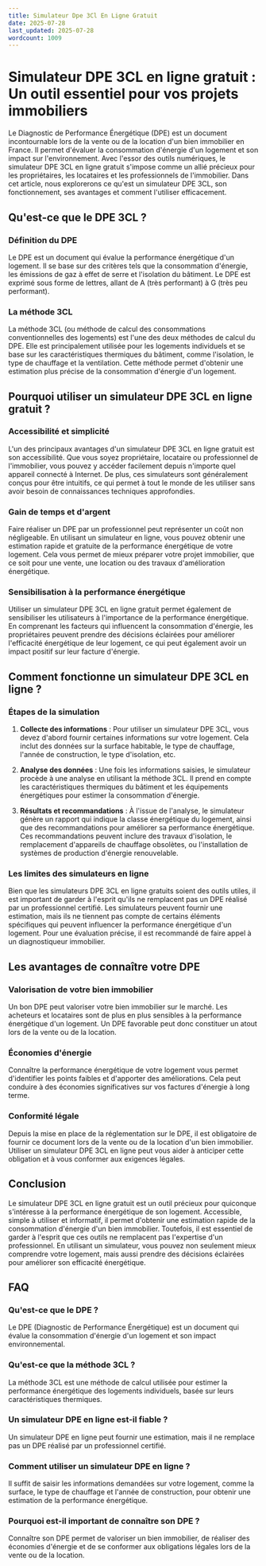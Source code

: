 ```yaml
---
title: Simulateur Dpe 3Cl En Ligne Gratuit
date: 2025-07-28
last_updated: 2025-07-28
wordcount: 1009
---
```


# Simulateur DPE 3CL en ligne gratuit : Un outil essentiel pour vos projets immobiliers

Le Diagnostic de Performance Énergétique (DPE) est un document incontournable lors de la vente ou de la location d'un bien immobilier en France. Il permet d'évaluer la consommation d'énergie d'un logement et son impact sur l'environnement. Avec l'essor des outils numériques, le simulateur DPE 3CL en ligne gratuit s'impose comme un allié précieux pour les propriétaires, les locataires et les professionnels de l'immobilier. Dans cet article, nous explorerons ce qu'est un simulateur DPE 3CL, son fonctionnement, ses avantages et comment l'utiliser efficacement.

## Qu'est-ce que le DPE 3CL ?

### Définition du DPE

Le DPE est un document qui évalue la performance énergétique d'un logement. Il se base sur des critères tels que la consommation d'énergie, les émissions de gaz à effet de serre et l'isolation du bâtiment. Le DPE est exprimé sous forme de lettres, allant de A (très performant) à G (très peu performant).

### La méthode 3CL

La méthode 3CL (ou méthode de calcul des consommations conventionnelles des logements) est l'une des deux méthodes de calcul du DPE. Elle est principalement utilisée pour les logements individuels et se base sur les caractéristiques thermiques du bâtiment, comme l'isolation, le type de chauffage et la ventilation. Cette méthode permet d'obtenir une estimation plus précise de la consommation d'énergie d'un logement.

## Pourquoi utiliser un simulateur DPE 3CL en ligne gratuit ?

### Accessibilité et simplicité

L'un des principaux avantages d'un simulateur DPE 3CL en ligne gratuit est son accessibilité. Que vous soyez propriétaire, locataire ou professionnel de l'immobilier, vous pouvez y accéder facilement depuis n'importe quel appareil connecté à Internet. De plus, ces simulateurs sont généralement conçus pour être intuitifs, ce qui permet à tout le monde de les utiliser sans avoir besoin de connaissances techniques approfondies.

### Gain de temps et d'argent

Faire réaliser un DPE par un professionnel peut représenter un coût non négligeable. En utilisant un simulateur en ligne, vous pouvez obtenir une estimation rapide et gratuite de la performance énergétique de votre logement. Cela vous permet de mieux préparer votre projet immobilier, que ce soit pour une vente, une location ou des travaux d'amélioration énergétique.

### Sensibilisation à la performance énergétique

Utiliser un simulateur DPE 3CL en ligne gratuit permet également de sensibiliser les utilisateurs à l'importance de la performance énergétique. En comprenant les facteurs qui influencent la consommation d'énergie, les propriétaires peuvent prendre des décisions éclairées pour améliorer l'efficacité énergétique de leur logement, ce qui peut également avoir un impact positif sur leur facture d'énergie.

## Comment fonctionne un simulateur DPE 3CL en ligne ?

### Étapes de la simulation

1. **Collecte des informations** : Pour utiliser un simulateur DPE 3CL, vous devez d'abord fournir certaines informations sur votre logement. Cela inclut des données sur la surface habitable, le type de chauffage, l'année de construction, le type d'isolation, etc.

2. **Analyse des données** : Une fois les informations saisies, le simulateur procède à une analyse en utilisant la méthode 3CL. Il prend en compte les caractéristiques thermiques du bâtiment et les équipements énergétiques pour estimer la consommation d'énergie.

3. **Résultats et recommandations** : À l'issue de l'analyse, le simulateur génère un rapport qui indique la classe énergétique du logement, ainsi que des recommandations pour améliorer sa performance énergétique. Ces recommandations peuvent inclure des travaux d'isolation, le remplacement d'appareils de chauffage obsolètes, ou l'installation de systèmes de production d'énergie renouvelable.

### Les limites des simulateurs en ligne

Bien que les simulateurs DPE 3CL en ligne gratuits soient des outils utiles, il est important de garder à l'esprit qu'ils ne remplacent pas un DPE réalisé par un professionnel certifié. Les simulateurs peuvent fournir une estimation, mais ils ne tiennent pas compte de certains éléments spécifiques qui peuvent influencer la performance énergétique d'un logement. Pour une évaluation précise, il est recommandé de faire appel à un diagnostiqueur immobilier.

## Les avantages de connaître votre DPE

### Valorisation de votre bien immobilier

Un bon DPE peut valoriser votre bien immobilier sur le marché. Les acheteurs et locataires sont de plus en plus sensibles à la performance énergétique d'un logement. Un DPE favorable peut donc constituer un atout lors de la vente ou de la location.

### Économies d'énergie

Connaître la performance énergétique de votre logement vous permet d'identifier les points faibles et d'apporter des améliorations. Cela peut conduire à des économies significatives sur vos factures d'énergie à long terme.

### Conformité légale

Depuis la mise en place de la réglementation sur le DPE, il est obligatoire de fournir ce document lors de la vente ou de la location d'un bien immobilier. Utiliser un simulateur DPE 3CL en ligne peut vous aider à anticiper cette obligation et à vous conformer aux exigences légales.

## Conclusion

Le simulateur DPE 3CL en ligne gratuit est un outil précieux pour quiconque s'intéresse à la performance énergétique de son logement. Accessible, simple à utiliser et informatif, il permet d'obtenir une estimation rapide de la consommation d'énergie d'un bien immobilier. Toutefois, il est essentiel de garder à l'esprit que ces outils ne remplacent pas l'expertise d'un professionnel. En utilisant un simulateur, vous pouvez non seulement mieux comprendre votre logement, mais aussi prendre des décisions éclairées pour améliorer son efficacité énergétique.

## FAQ

### Qu'est-ce que le DPE ?

Le DPE (Diagnostic de Performance Énergétique) est un document qui évalue la consommation d'énergie d'un logement et son impact environnemental.

### Qu'est-ce que la méthode 3CL ?

La méthode 3CL est une méthode de calcul utilisée pour estimer la performance énergétique des logements individuels, basée sur leurs caractéristiques thermiques.

### Un simulateur DPE en ligne est-il fiable ?

Un simulateur DPE en ligne peut fournir une estimation, mais il ne remplace pas un DPE réalisé par un professionnel certifié.

### Comment utiliser un simulateur DPE en ligne ?

Il suffit de saisir les informations demandées sur votre logement, comme la surface, le type de chauffage et l'année de construction, pour obtenir une estimation de la performance énergétique.

### Pourquoi est-il important de connaître son DPE ?

Connaître son DPE permet de valoriser un bien immobilier, de réaliser des économies d'énergie et de se conformer aux obligations légales lors de la vente ou de la location.